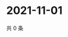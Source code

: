 # 2021-11-01

共 0 条

<!-- BEGIN WEIBO -->
<!-- 最后更新时间 Mon Nov 01 2021 09:59:48 GMT+0800 (China Standard Time) -->

<!-- END WEIBO -->
